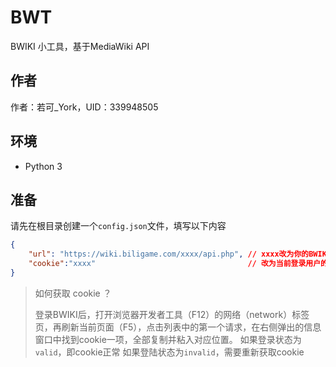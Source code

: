 # BWT

BWIKI 小工具，基于MediaWiki API

## 作者

作者：若可_York，UID：339948505

## 环境

* Python 3

## 准备

请先在根目录创建一个`config.json`文件，填写以下内容

```json
{
	"url": "https://wiki.biligame.com/xxxx/api.php", // xxxx改为你的BWIKI链接
	"cookie":"xxxx"                                  // 改为当前登录用户的cookie
}
```

> 如何获取 cookie ？
>
> 登录BWIKI后，打开浏览器开发者工具（F12）的网络（network）标签页，再刷新当前页面（F5），点击列表中的第一个请求，在右侧弹出的信息窗口中找到cookie一项，全部复制并粘入对应位置。
> 如果登录状态为`valid`，即cookie正常
> 如果登陆状态为`invalid`，需要重新获取cookie
